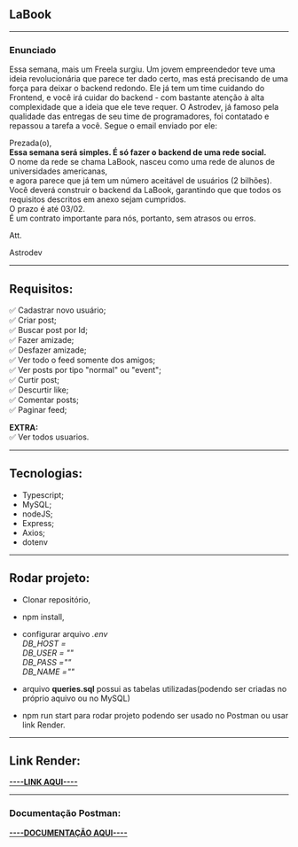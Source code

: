 ## LaBook
---

### Enunciado

Essa semana, mais um Freela surgiu. Um jovem empreendedor teve uma ideia revolucionária que parece ter dado certo, mas está precisando de uma força para deixar o backend redondo. Ele já tem um time cuidando do Frontend, e você irá cuidar do backend - com bastante atenção à alta complexidade que a ideia que ele teve requer. O Astrodev, já famoso pela qualidade das entregas de seu time de programadores, foi contatado e repassou a tarefa a você. Segue o email enviado por ele:

Prezada(o),</br>
    **Essa semana será simples. É só fazer o backend de uma rede social.**  </br>
	O nome da rede se chama LaBook, nasceu como uma rede de alunos de 
universidades americanas,</br> e agora parece que já tem um número aceitável 
de usuários (2 bilhões).</br>
	Você deverá construir o backend da LaBook, garantindo que 
que todos os requisitos descritos em anexo sejam cumpridos. </br>O
prazo é até 03/02.</br>
	É um contrato importante para nós, portanto, sem atrasos ou erros.</br>

Att.</br>

Astrodev</br>

---

## Requisitos:

✅  Cadastrar novo usuário;</br>
✅  Criar post;</br>
✅  Buscar post por Id;</br>
✅  Fazer amizade;</br>
✅  Desfazer amizade;</br>
✅  Ver todo o feed somente dos amigos;</br>
✅  Ver posts por tipo "normal" ou "event";</br>
✅  Curtir post;</br>
✅  Descurtir like;</br>
✅  Comentar posts;</br>
✅  Paginar feed; </br>

**EXTRA:**</br>
✅  Ver todos usuarios.</br>

---

## Tecnologias:

- Typescript;
- MySQL;
- nodeJS;
- Express;
- Axios;
- dotenv

---

## Rodar projeto:

- Clonar repositório,
- npm install,
- configurar arquivo *.env*</br>
*DB_HOST =</br> DB_USER = ""</br> DB_PASS =""</br> DB_NAME =""</br>*

- arquivo **queries.sql** possui as tabelas utilizadas(podendo ser criadas no próprio aquivo ou no MySQL)
- npm run start para rodar projeto podendo ser usado no Postman ou usar link Render.

---

## Link Render:

**[----LINK AQUI----](https://labbok.onrender.com)**

---

### Documentação Postman:

**[----DOCUMENTAÇÃO AQUI----](https://documenter.getpostman.com/view/25513685/2s935pohsW)**
